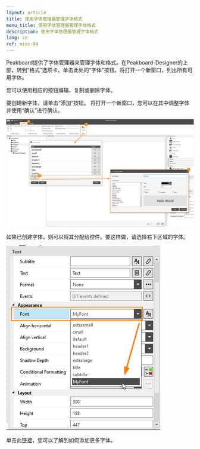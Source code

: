 ```yaml
---
layout: article
title: 使用字体管理器管理字体格式
menu_title: 使用字体管理器管理字体格式
description: 使用字体管理器管理字体格式
lang: cn
ref: misc-04
---
```


Peakboard提供了字体管理器来管理字体和格式。在Peakboard-Designer的上部，转到“格式”选项卡。单击此处的“字体”按钮。将打开一个新窗口，列出所有可用字体。

您可以使用相应的按钮编辑、复制或删除字体。

要创建新字体，请单击“添加”按钮。
将打开一个新窗口，您可以在其中调整字体并使用“确认”进行确认。

![image_1](/assets/images/misc/fonts/Schriftarten1.png)

如果已创建字体，则可以将其分配给控件。要这样做，请选择右下区域的字体。

![image_1](/assets/images/misc/fonts/Schriftarten2.png)

单击此[链接](05-en-custom-fonts.html)，您可以了解到如何添加更多字体。
